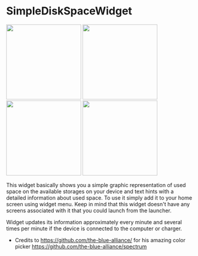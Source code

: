 # SimpleDiskSpaceWidget

<img src="https://lh3.googleusercontent.com/r1JwOoyQszDUfnUqATE-Ejve0Vwkbt_uQ6Zarah2ud7OWOjjUfOgo12SoeB4MjrXRfE=h900" width="200"/>
<img src="https://lh3.googleusercontent.com/fy-lbO2UqPsPoHsOJ7DIis72kXiG0xFghWOcUte_EMNALizQyUj-QrSMA7safeNDzC0=h900" width="200"/>
<img src="https://lh3.googleusercontent.com/4_E9qjXLJiQSXDiIFJ3GWhLzS4W-0ZRRtoQHeudyX-rzgOQgo-Tv35lIcn5x2DZ8uho=h900" width="200"/>
<img src="https://lh3.googleusercontent.com/Cogxds3hSAQ_R53deucjqtzf2VD5HqlWRU1jUIHzEL8ZZbpWHw_LA27JyKlbT_wIjw=h900" width="200"/>


This widget basically shows you a simple graphic representation of used space on the available storages on your device and text hints with a detailed information about used space. To use it simply add it to your home screen using widget menu. Keep in mind that this widget doesn't have any screens associated with it that you could launch from the launcher.

Widget updates its information approximately every minute and several times per minute if the device is connected to the computer or charger.

* Credits to https://github.com/the-blue-alliance/ for his amazing color picker https://github.com/the-blue-alliance/spectrum
